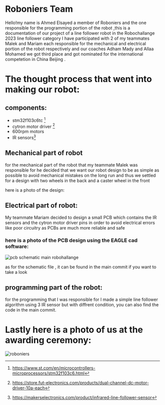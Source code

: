 # Roboniers Team

Hello!my name is Ahmed Elsayed a member of Roboniers and the one responsible for the programming portion of the robot ,this is a documentation of our project of a line follower robot in the Robochallange 2023 line follower category I have participated with 2 of my teammates Malek and Mariam each responsible for the mechanical and electrical portion of the robot respectively and our coaches Adham Mady and Allaa Mohamed we got third place and got nominated for the international competetion in China Beijing .

# The thought process that went into making our robot:

## components:
+ stm32f103c6tc [^1]
+ cytron motor driver [^2]
+ 600rpm motors 
+ IR sensors[^3]
  
## Mechanical part of robot
  for the mechanical part of the robot that my teammate Malek was responsible for he decided that we want our robot design to be as simple as possible to avoid mechanical mistakes on the long run and thus we settled for a design with two wheels in the back and a caster wheel in the front 

  here is a photo of the design:

## Electrical part of robot:
  My teammate Mariam decided to design a small PCB which contains the IR sensors and the cytron motor driver pins in order to avoid electrical errors like poor circuitry as PCBs are much more reliable and safe 
  ### here is a photo of the PCB design using the EAGLE cad software:

  ![pcb schematic main robohallange](https://user-images.githubusercontent.com/126085162/224484128-f6798943-9c6c-48d3-8875-9ca1d35a2546.png)

  as for the schematic file , it can be found in the main commit if you want to take a look
  
  ## programming part of the robot:
  for the programming that I was responsible for I made a simple line follower algorithm using 3 IR sensor but with diffrent condition, you can also find the code in the main commit.
  
  
  [^1]: https://www.st.com/en/microcontrollers-microprocessors/stm32f103c6.html
  [^2]: https://store.fut-electronics.com/products/dual-channel-dc-motor-driver-10a-each
  [^3]: https://makerselectronics.com/product/infrared-line-follower-sensor
# Lastly here is a photo of us at the awarding ceremony:

![roboniers](https://user-images.githubusercontent.com/126085162/224484962-483e643b-b2a8-46f7-9a6a-41c672d42a75.png)

